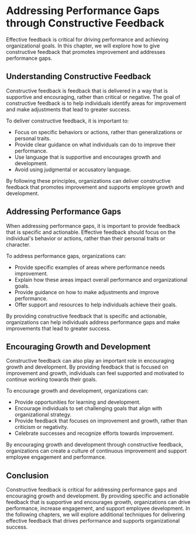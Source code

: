 Addressing Performance Gaps through Constructive Feedback
============================================================================================================================

Effective feedback is critical for driving performance and achieving organizational goals. In this chapter, we will explore how to give constructive feedback that promotes improvement and addresses performance gaps.

Understanding Constructive Feedback
-----------------------------------

Constructive feedback is feedback that is delivered in a way that is supportive and encouraging, rather than critical or negative. The goal of constructive feedback is to help individuals identify areas for improvement and make adjustments that lead to greater success.

To deliver constructive feedback, it is important to:

* Focus on specific behaviors or actions, rather than generalizations or personal traits.
* Provide clear guidance on what individuals can do to improve their performance.
* Use language that is supportive and encourages growth and development.
* Avoid using judgmental or accusatory language.

By following these principles, organizations can deliver constructive feedback that promotes improvement and supports employee growth and development.

Addressing Performance Gaps
---------------------------

When addressing performance gaps, it is important to provide feedback that is specific and actionable. Effective feedback should focus on the individual's behavior or actions, rather than their personal traits or character.

To address performance gaps, organizations can:

* Provide specific examples of areas where performance needs improvement.
* Explain how these areas impact overall performance and organizational goals.
* Provide guidance on how to make adjustments and improve performance.
* Offer support and resources to help individuals achieve their goals.

By providing constructive feedback that is specific and actionable, organizations can help individuals address performance gaps and make improvements that lead to greater success.

Encouraging Growth and Development
----------------------------------

Constructive feedback can also play an important role in encouraging growth and development. By providing feedback that is focused on improvement and growth, individuals can feel supported and motivated to continue working towards their goals.

To encourage growth and development, organizations can:

* Provide opportunities for learning and development.
* Encourage individuals to set challenging goals that align with organizational strategy.
* Provide feedback that focuses on improvement and growth, rather than criticism or negativity.
* Celebrate successes and recognize efforts towards improvement.

By encouraging growth and development through constructive feedback, organizations can create a culture of continuous improvement and support employee engagement and performance.

Conclusion
----------

Constructive feedback is critical for addressing performance gaps and encouraging growth and development. By providing specific and actionable feedback that is supportive and encourages growth, organizations can drive performance, increase engagement, and support employee development. In the following chapters, we will explore additional techniques for delivering effective feedback that drives performance and supports organizational success.
